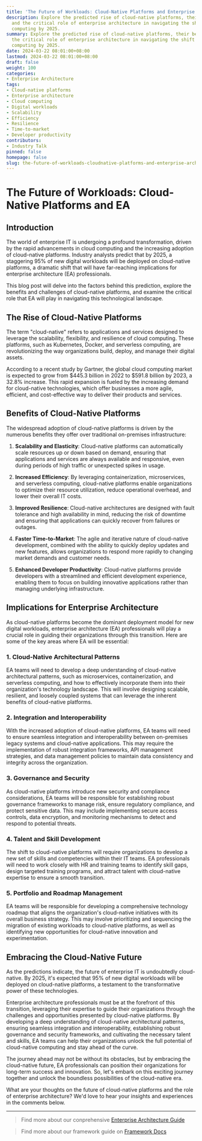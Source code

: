 ```yaml
---
title: 'The Future of Workloads: Cloud-Native Platforms and Enterprise Architecture'
description: Explore the predicted rise of cloud-native platforms, their benefits,
  and the critical role of enterprise architecture in navigating the shift to cloud-native
  computing by 2025.
summary: Explore the predicted rise of cloud-native platforms, their benefits, and
  the critical role of enterprise architecture in navigating the shift to cloud-native
  computing by 2025.
date: 2024-03-22 08:01:00+08:00
lastmod: 2024-03-22 08:01:00+08:00
draft: false
weight: 100
categories:
- Enterprise Architecture
tags:
- Cloud-native platforms
- Enterprise architecture
- Cloud computing
- Digital workloads
- Scalability
- Efficiency
- Resilience
- Time-to-market
- Developer productivity
contributors:
- Industry Talk
pinned: false
homepage: false
slug: the-future-of-workloads-cloudnative-platforms-and-enterprise-architecture
---
```




# The Future of Workloads: Cloud-Native Platforms and EA

## Introduction

The world of enterprise IT is undergoing a profound transformation, driven by the rapid advancements in cloud computing and the increasing adoption of cloud-native platforms. Industry analysts predict that by 2025, a staggering 95% of new digital workloads will be deployed on cloud-native platforms, a dramatic shift that will have far-reaching implications for enterprise architecture (EA) professionals.

This blog post will delve into the factors behind this prediction, explore the benefits and challenges of cloud-native platforms, and examine the critical role that EA will play in navigating this technological landscape.

## The Rise of Cloud-Native Platforms

The term "cloud-native" refers to applications and services designed to leverage the scalability, flexibility, and resilience of cloud computing. These platforms, such as Kubernetes, Docker, and serverless computing, are revolutionizing the way organizations build, deploy, and manage their digital assets.

According to a recent study by Gartner, the global cloud computing market is expected to grow from $445.3 billion in 2022 to $591.8 billion by 2023, a 32.8% increase. This rapid expansion is fueled by the increasing demand for cloud-native technologies, which offer businesses a more agile, efficient, and cost-effective way to deliver their products and services.

## Benefits of Cloud-Native Platforms

The widespread adoption of cloud-native platforms is driven by the numerous benefits they offer over traditional on-premises infrastructure:

1. **Scalability and Elasticity**: Cloud-native platforms can automatically scale resources up or down based on demand, ensuring that applications and services are always available and responsive, even during periods of high traffic or unexpected spikes in usage.

2. **Increased Efficiency**: By leveraging containerization, microservices, and serverless computing, cloud-native platforms enable organizations to optimize their resource utilization, reduce operational overhead, and lower their overall IT costs.

3. **Improved Resilience**: Cloud-native architectures are designed with fault tolerance and high availability in mind, reducing the risk of downtime and ensuring that applications can quickly recover from failures or outages.

4. **Faster Time-to-Market**: The agile and iterative nature of cloud-native development, combined with the ability to quickly deploy updates and new features, allows organizations to respond more rapidly to changing market demands and customer needs.

5. **Enhanced Developer Productivity**: Cloud-native platforms provide developers with a streamlined and efficient development experience, enabling them to focus on building innovative applications rather than managing underlying infrastructure.

## Implications for Enterprise Architecture

As cloud-native platforms become the dominant deployment model for new digital workloads, enterprise architecture (EA) professionals will play a crucial role in guiding their organizations through this transition. Here are some of the key areas where EA will be essential:

### 1. Cloud-Native Architectural Patterns
EA teams will need to develop a deep understanding of cloud-native architectural patterns, such as microservices, containerization, and serverless computing, and how to effectively incorporate them into their organization's technology landscape. This will involve designing scalable, resilient, and loosely coupled systems that can leverage the inherent benefits of cloud-native platforms.

### 2. Integration and Interoperability
With the increased adoption of cloud-native platforms, EA teams will need to ensure seamless integration and interoperability between on-premises legacy systems and cloud-native applications. This may require the implementation of robust integration frameworks, API management strategies, and data management policies to maintain data consistency and integrity across the organization.

### 3. Governance and Security
As cloud-native platforms introduce new security and compliance considerations, EA teams will be responsible for establishing robust governance frameworks to manage risk, ensure regulatory compliance, and protect sensitive data. This may include implementing secure access controls, data encryption, and monitoring mechanisms to detect and respond to potential threats.

### 4. Talent and Skill Development
The shift to cloud-native platforms will require organizations to develop a new set of skills and competencies within their IT teams. EA professionals will need to work closely with HR and training teams to identify skill gaps, design targeted training programs, and attract talent with cloud-native expertise to ensure a smooth transition.

### 5. Portfolio and Roadmap Management
EA teams will be responsible for developing a comprehensive technology roadmap that aligns the organization's cloud-native initiatives with its overall business strategy. This may involve prioritizing and sequencing the migration of existing workloads to cloud-native platforms, as well as identifying new opportunities for cloud-native innovation and experimentation.

## Embracing the Cloud-Native Future

As the predictions indicate, the future of enterprise IT is undoubtedly cloud-native. By 2025, it's expected that 95% of new digital workloads will be deployed on cloud-native platforms, a testament to the transformative power of these technologies.

Enterprise architecture professionals must be at the forefront of this transition, leveraging their expertise to guide their organizations through the challenges and opportunities presented by cloud-native platforms. By developing a deep understanding of cloud-native architectural patterns, ensuring seamless integration and interoperability, establishing robust governance and security frameworks, and cultivating the necessary talent and skills, EA teams can help their organizations unlock the full potential of cloud-native computing and stay ahead of the curve.

The journey ahead may not be without its obstacles, but by embracing the cloud-native future, EA professionals can position their organizations for long-term success and innovation. So, let's embark on this exciting journey together and unlock the boundless possibilities of the cloud-native era.

What are your thoughts on the future of cloud-native platforms and the role of enterprise architecture? We'd love to hear your insights and experiences in the comments below.


---

> Find more about our conprehensive [Enterprise Architecture Guide](/docs/ultimate-guides/chapter-1.1-introduction-of-enterprise-architecture/)

> Find more about our framework guide on [Framework Docs](/docs/frameworks/)
